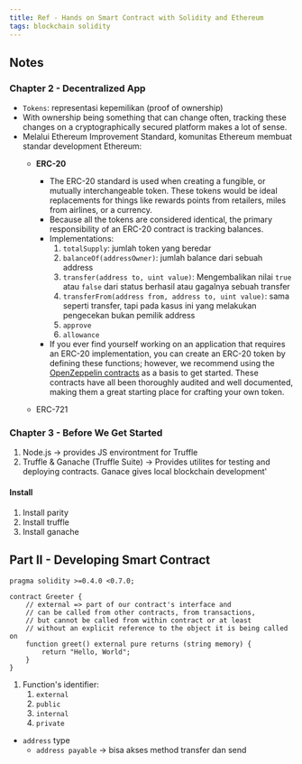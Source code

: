 ```yaml
---
title: Ref - Hands on Smart Contract with Solidity and Ethereum
tags: blockchain solidity
---
```


## Notes
### Chapter 2 - Decentralized App
- `Tokens`: representasi kepemilikan (proof of ownership)
- With ownership being something that can change often, tracking these changes on a cryptographically secured platform makes a lot of sense.
- Melalui Ethereum Improvement Standard, komunitas Ethereum membuat standar development Ethereum:
	- **ERC-20**
		- The ERC-20 standard is used when creating a fungible, or mutually interchangeable token. These tokens would be ideal replacements for things like rewards points from retailers, miles from airlines, or a currency.
		- Because all the tokens are considered identical, the primary responsibility of an ERC-20 contract is tracking balances.
		- Implementations:
			1. `totalSupply`: jumlah token yang beredar
			2. `balanceOf(addressOwner)`: jumlah balance dari sebuah address
			3. `transfer(address to, uint value)`:  Mengembalikan nilai `true` atau `false` dari status berhasil atau gagalnya sebuah transfer
			4. `transferFrom(address from, address to, uint value)`: sama seperti transfer, tapi pada kasus ini yang melakukan pengecekan bukan pemilik address
			5. `approve`
			6. `allowance`
		- If you ever find yourself working on an application that requires an ERC-20 implementation, you can create an ERC-20 token by defining these functions; however, we recommend using the [OpenZeppelin contracts](https://oreil.ly/ElzWd) as a basis to get started. These contracts have all been thoroughly audited and well documented, making them a great starting place for crafting your own token.
 
	- ERC-721


### Chapter 3 - Before We Get Started
1. Node.js -> provides JS environtment for Truffle
2. Truffle & Ganache (Truffle Suite) -> Provides utilites for testing and deploying contracts. Ganace gives local blockchain development'

#### Install
1. Install parity
2. Install truffle
3. Install ganache


## Part II - Developing Smart Contract

```solidity
pragma solidity >=0.4.0 <0.7.0;

contract Greeter {
    // external => part of our contract's interface and
    // can be called from other contracts, from transactions,
    // but cannot be called from within contract or at least
    // without an explicit reference to the object it is being called on
    function greet() external pure returns (string memory) {
        return "Hello, World";
    }
}
```
1. Function's identifier:
	1.  `external`
	2.  `public`
	3.  `internal`
	4.  `private`

- `address` type
	- `address payable` -> bisa akses method transfer dan send
